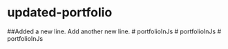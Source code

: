 # updated-portfolio
##Added a new line.
Add another new line.
#   p o r t f o l i o I n J s  
 #   p o r t f o l i o I n J s  
 #   p o r t f o l i o I n J s  
 